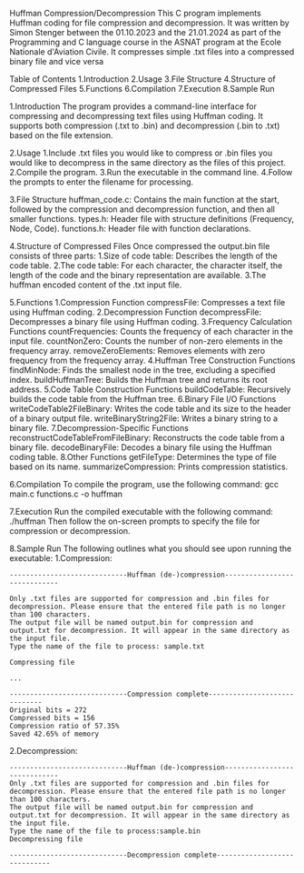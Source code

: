 Huffman Compression/Decompression
This C program implements Huffman coding for file compression and decompression. It was written by Simon Stenger between the 01.10.2023 and the 21.01.2024 as part of the Programming and C language course in the ASNAT program at the Ecole Nationale d'Aviation Civile.
It compresses simple .txt files into a compressed binary file and vice versa

Table of Contents
1.Introduction
2.Usage
3.File Structure
4.Structure of Compressed Files
5.Functions
6.Compilation
7.Execution
8.Sample Run

1.Introduction
The program provides a command-line interface for compressing and decompressing text files using Huffman coding. It supports both compression (.txt to .bin) and decompression (.bin to .txt) based on the file extension.

2.Usage
  1.Include .txt files you would like to compress or .bin files you would like to decompress in the same directory as the files of this project.
  2.Compile the program.
  3.Run the executable in the command line.
  4.Follow the prompts to enter the filename for processing.
  
3.File Structure
  huffman_code.c: Contains the main function at the start, followed by the compression and decompression function, and then all smaller functions.
  types.h: Header file with structure definitions (Frequency, Node, Code).
  functions.h: Header file with function declarations.

4.Structure of Compressed Files
  Once compressed the output.bin file consists of three parts:
    1.Size of code table: Describes the length of the code table.
    2.The code table: For each character, the character itself, the length of the code and the binary representation are available.
    3.The huffman encoded content of the .txt input file.

5.Functions
  1.Compression Function
    compressFile: Compresses a text file using Huffman coding.
  2.Decompression Function
    decompressFile: Decompresses a binary file using Huffman coding.
  3.Frequency Calculation Functions
    countFrequencies: Counts the frequency of each character in the input file.
    countNonZero: Counts the number of non-zero elements in the frequency array.
    removeZeroElements: Removes elements with zero frequency from the frequency array.
  4.Huffman Tree Construction Functions
    findMinNode: Finds the smallest node in the tree, excluding a specified index.
    buildHuffmanTree: Builds the Huffman tree and returns its root address.
  5.Code Table Construction Functions
    buildCodeTable: Recursively builds the code table from the Huffman tree.
  6.Binary File I/O Functions
    writeCodeTable2FileBinary: Writes the code table and its size to the header of a binary output file.
    writeBinaryString2File: Writes a binary string to a binary file.
  7.Decompression-Specific Functions
    reconstructCodeTableFromFileBinary: Reconstructs the code table from a binary file.
    decodeBinaryFile: Decodes a binary file using the Huffman coding table.
  8.Other Functions
    getFileType: Determines the type of file based on its name.
    summarizeCompression: Prints compression statistics.
    
6.Compilation
To compile the program, use the following command:
gcc main.c functions.c -o huffman

7.Execution
Run the compiled executable with the following command:
./huffman
Then follow the on-screen prompts to specify the file for compression or decompression.

8.Sample Run
The following outlines what you should see upon running the executable:
  1.Compression:
  
    -----------------------------Huffman (de-)compression-----------------------------
    
    Only .txt files are supported for compression and .bin files for decompression. Please ensure that the entered file path is no longer than 100 characters.
    The output file will be named output.bin for compression and output.txt for decompression. It will appear in the same directory as the input file.
    Type the name of the file to process: sample.txt
    
    Compressing file
    
    ...
    
    -----------------------------Compression complete-----------------------------
    Original bits = 272
    Compressed bits = 156
    Compression ratio of 57.35%
    Saved 42.65% of memory
    
  2.Decompression:
  
    -----------------------------Huffman (de-)compression-----------------------------
    Only .txt files are supported for compression and .bin files for decompression. Please ensure that the entered file path is no longer than 100 characters.
    The output file will be named output.bin for compression and output.txt for decompression. It will appear in the same directory as the input file.
    Type the name of the file to process:sample.bin
    Decompressing file
    
    -----------------------------Decompression complete-----------------------------
